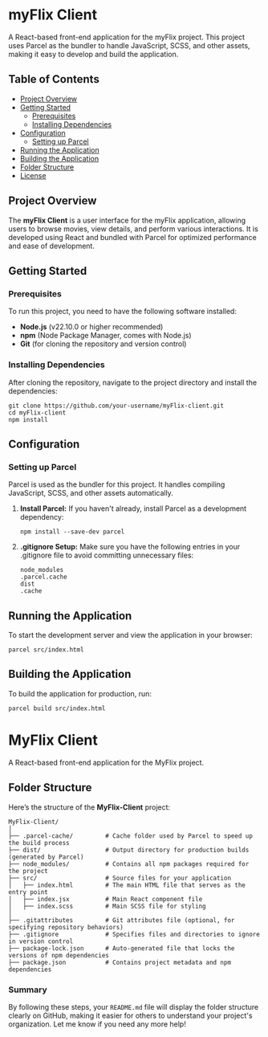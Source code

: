 # myFlix Client

A React-based front-end application for the myFlix project. This project uses Parcel as the bundler to handle JavaScript, SCSS, and other assets, making it easy to develop and build the application.

## Table of Contents
- [Project Overview](#project-overview)
- [Getting Started](#getting-started)
  - [Prerequisites](#prerequisites)
  - [Installing Dependencies](#installing-dependencies)
- [Configuration](#configuration)
  - [Setting up Parcel](#setting-up-parcel)
- [Running the Application](#running-the-application)
- [Building the Application](#building-the-application)
- [Folder Structure](#folder-structure)
- [License](#license)

## Project Overview
The **myFlix Client** is a user interface for the myFlix application, allowing users to browse movies, view details, and perform various interactions. It is developed using React and bundled with Parcel for optimized performance and ease of development.

## Getting Started

### Prerequisites
To run this project, you need to have the following software installed:
- **Node.js** (v22.10.0 or higher recommended)
- **npm** (Node Package Manager, comes with Node.js)
- **Git** (for cloning the repository and version control)

### Installing Dependencies
After cloning the repository, navigate to the project directory and install the dependencies:
```
git clone https://github.com/your-username/myFlix-client.git
cd myFlix-client
npm install
```

## Configuration

### Setting up Parcel
Parcel is used as the bundler for this project. It handles compiling JavaScript, SCSS, and other assets automatically.

1. **Install Parcel:**
   If you haven't already, install Parcel as a development dependency:
   ```
   npm install --save-dev parcel
   ```

2. **.gitignore Setup:** 
   Make sure you have the following entries in your .gitignore file to avoid committing unnecessary files:
   ```
   node_modules
   .parcel.cache
   dist
   .cache
   ```

## Running the Application

To start the development server and view the application in your browser:
```
parcel src/index.html
```

## Building the Application

To build the application for production, run:
```
parcel build src/index.html
```

# MyFlix Client

A React-based front-end application for the MyFlix project.

## Folder Structure

Here’s the structure of the **MyFlix-Client** project:

```
MyFlix-Client/
│
├── .parcel-cache/         # Cache folder used by Parcel to speed up the build process
├── dist/                  # Output directory for production builds (generated by Parcel)
├── node_modules/          # Contains all npm packages required for the project
├── src/                   # Source files for your application
│   ├── index.html         # The main HTML file that serves as the entry point
│   ├── index.jsx          # Main React component file
│   ├── index.scss         # Main SCSS file for styling
│
├── .gitattributes         # Git attributes file (optional, for specifying repository behaviors)
├── .gitignore             # Specifies files and directories to ignore in version control
├── package-lock.json      # Auto-generated file that locks the versions of npm dependencies
├── package.json           # Contains project metadata and npm dependencies
```

### Summary

By following these steps, your `README.md` file will display the folder structure clearly on GitHub, making it easier for others to understand your project's organization. Let me know if you need any more help!

